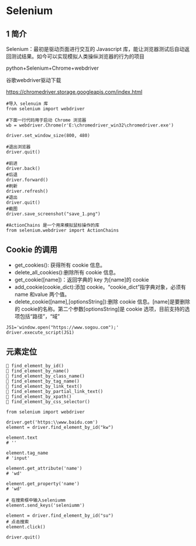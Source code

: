 # Selenium

## 1 简介

Selenium：最初是驱动页面进行交互的 Javascript 库，能让浏览器测试后自动返回测试结果。如今可以实现模拟人类操纵浏览器的行为的项目 

python+Selenium+Chrome+webdriver

谷歌webdriver驱动下载

https://chromedriver.storage.googleapis.com/index.html

```
#导入 selenuim 库
from selenium import webdriver

#下面一行代码用于启动 Chrome 浏览器
wb = webdriver.Chrome(r'E:\chromedriver_win32\chromedriver.exe')

driver.set_window_size(800, 480)

#退出浏览器
driver.quit()
```

```
#前进
driver.back()
#后退
driver.forward()
#刷新
driver.refresh()
#退出
driver.quit()
#截图
driver.save_screenshot("save_1.png")
```

```
#ActionChains 是一个用来模拟鼠标操作的库
from selenium.webdriver import ActionChains
```

## Cookie 的调用 

- get_cookies(): 获得所有 cookie 信息。
- delete_all_cookies():删除所有 cookie 信息。
- get_cookie([name])：返回字典的 key 为[name]的 cookie
- add_cookie(cookie_dict):添加 cookie。“cookie_dict”指字典对象，必须有 name 和value 两个值。
- delete_cookie([name],[optionsString]):删除 cookie 信息。[name]是要删除的 cookie的名称。第二个参数[optionsString]是 cookie 选项，目前支持的选项包括“路径”，“域”
  

```
JS1='window.open("https://www.sogou.com");'
driver.execute_script(JS1)
```

## 元素定位 

```
 find_element_by_id()
 find_element_by_name()
 find_element_by_class_name()
 find_element_by_tag_name()
 find_element_by_link_text()
 find_element_by_partial_link_text()
 find_element_by_xpath()
 find_element_by_css_selector()
```

```
from selenium import webdriver

driver.get('https:\\www.baidu.com')
element = driver.find_element_by_id("kw")

element.text
# ''

element.tag_name
# 'input'
 
element.get_attribute('name')
# 'wd'

element.get_property('name')
# 'wd'

# 在搜索框中输入seleniumm
element.send_keys('seleniumm')

element = driver.find_element_by_id("su")
# 点击搜索
element.click()

driver.quit()
```

